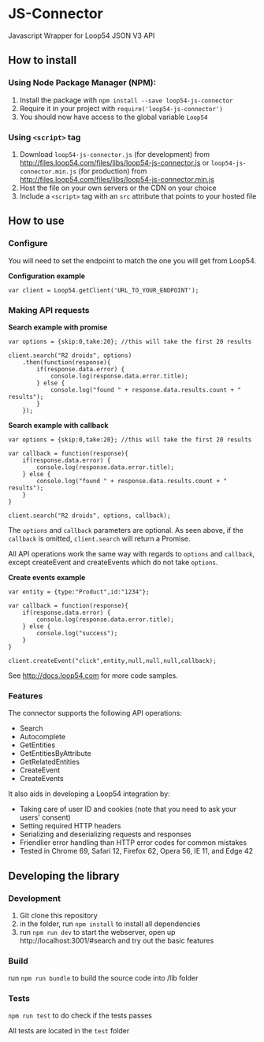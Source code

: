 # JS-Connector

Javascript Wrapper for Loop54 JSON V3 API

## How to install

### Using Node Package Manager (NPM):

1. Install the package with `npm install --save loop54-js-connector`
2. Require it in your project with `require('loop54-js-connector')`
3. You should now have access to the global variable `Loop54`

### Using `<script>` tag

1. Download `loop54-js-connector.js` (for development) from <http://files.loop54.com/files/libs/loop54-js-connector.js> or `loop54-js-connector.min.js` (for production) from <http://files.loop54.com/files/libs/loop54-js-connector.min.js>
2. Host the file on your own servers or the CDN on your choice
3. Include a `<script>` tag with an `src` attribute that points to your hosted file

## How to use

### Configure

You will need to set the endpoint to match the one you will get from Loop54.

__Configuration example__
```
var client = Loop54.getClient('URL_TO_YOUR_ENDPOINT');
```

### Making API requests

__Search example with promise__
```
var options = {skip:0,take:20}; //this will take the first 20 results

client.search("R2 droids", options)
	.then(function(response){
		if(response.data.error) {
			console.log(response.data.error.title);
		} else {
			console.log("found " + response.data.results.count + " results");
		}
	});
```

__Search example with callback__
```
var options = {skip:0,take:20}; //this will take the first 20 results

var callback = function(response){
	if(response.data.error) {
		console.log(response.data.error.title);
	} else {
		console.log("found " + response.data.results.count + " results");
	}
}

client.search("R2 droids", options, callback);
```

The `options` and `callback` parameters are optional. As seen above, if the `callback` is omitted, `client.search` will return a Promise.

All API operations work the same way with regards to `options` and `callback`, except createEvent and createEvents which do not take `options`.

__Create events example__

```
var entity = {type:"Product",id:"1234"};

var callback = function(response){
	if(response.data.error) {
		console.log(response.data.error.title);
	} else {
		console.log("success");
	}
}

client.createEvent("click",entity,null,null,null,callback);
```

See http://docs.loop54.com for more code samples.

### Features

The connector supports the following API operations:

- Search
- Autocomplete
- GetEntities
- GetEntitiesByAttribute
- GetRelatedEntities
- CreateEvent
- CreateEvents

It also aids in developing a Loop54 integration by:

- Taking care of user ID and cookies (note that you need to ask your users' consent)
- Setting required HTTP headers
- Serializing and deserializing requests and responses
- Friendlier error handling than HTTP error codes for common mistakes
- Tested in Chrome 69, Safari 12, Firefox 62, Opera 56, IE 11, and Edge 42

## Developing the library

### Development

1. Git clone this repository  
2. in the folder, run `npm install` to install all dependencies  
3. run `npm run dev` to start the webserver, open up http://localhost:3001/#search and try out the basic features

### Build

run `npm run bundle` to build the source code into /lib folder

### Tests

`npm run test` to do check if the tests passes

All tests are located in the `test` folder
